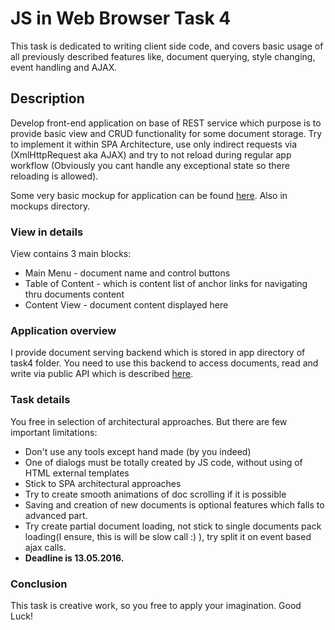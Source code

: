 # JS in Web Browser Task 4

This task is dedicated to writing client side code, and covers basic usage of all previously described features like, document querying,
style changing, event handling and AJAX.

## Description

Develop front-end application on base of REST service which purpose is to provide basic view and CRUD functionality for some document storage.
Try to implement it within SPA Architecture, use only indirect requests via (XmlHttpRequest aka AJAX) and try to not reload during regular app workflow (Obviously you cant handle any exceptional state so there reloading is allowed).

Some very basic mockup for application can be found [here](https://invis.io/Q87I9IWTZ#/163509805_Main-Viewpng). Also in mockups directory.

### View in details

View contains 3 main blocks:
* Main Menu - document name and control buttons
* Table of Content - which is content list of anchor links for navigating thru documents content
* Content View - document content displayed here

### Application overview

I provide document serving backend which is stored in app directory of task4 folder. You need to use this backend to access documents, read and write via public API which is described [here](https://github.com/DioDread/JavaScript-training/blob/master/task4/app/README.md).

### Task details

You free in selection of architectural approaches. But there are few important limitations:
* Don't use any tools except hand made (by you indeed)
* One of dialogs must be totally created by JS code, without using of HTML external templates
* Stick to SPA architectural approaches
* Try to create smooth animations of doc scrolling if it is possible
* Saving and creation of new documents is optional features which falls to advanced part.
* Try create partial document loading, not stick to single documents pack loading(I ensure, this is will be slow call :) ), try split it on event based ajax calls.
* **Deadline is 13.05.2016.**

### Conclusion
This task is creative work, so you free to apply your imagination. Good Luck!
